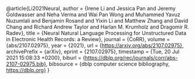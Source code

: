 @article{Li2021Neural,
  author    = {Irene Li and
               Jessica Pan and
               Jeremy Goldwasser and
               Neha Verma and
               Wai Pan Wong and
               Muhammed Yavuz Nuzumlali and
               Benjamin Rosand and
               Yixin Li and
               Matthew Zhang and
               David Chang and
               Richard Andrew Taylor and
               Harlan M. Krumholz and
               Dragomir R. Radev},
  title     = {Neural Natural Language Processing for Unstructured Data in Electronic
               Health Records: a Review},
  journal   = {CoRR},
  volume    = {abs/2107.02975},
  year      = {2021},
  url       = {https://arxiv.org/abs/2107.02975},
  archivePrefix = {arXiv},
  eprint    = {2107.02975},
  timestamp = {Tue, 20 Jul 2021 15:08:33 +0200},
  biburl    = {https://dblp.org/rec/journals/corr/abs-2107-02975.bib},
  bibsource = {dblp computer science bibliography, https://dblp.org}
}
